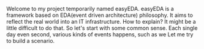 Welcome to my project temporarily named easyEDA.
easyEDA is a framework based on EDA(event driven architecture) philosophy. It aims to reflect the real world into an IT infrastructure.
How to explain? It might be a little difficult to do that. So let's start with some common sense.
Each single day even second, various kinds of events happens, such as we 
Let me try to build a scenario. 